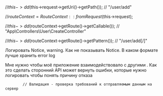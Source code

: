 //$this->dd($this->request->getUri()->getPath()); // "/user/add"

//$routeContext = RouteContext::fromRequest($this->request);

//$this->dd($routeContext->getRoute()->getCallable()); // "App\Controllers\User\CreateController"

//$this->dd($routeContext->getRoute()->getPattern()); // "/user/add[/]"

Логировать Notice, warning.
Как не показывать Notice.
В каком формате лучше хранить error log

Мне нужно чтобы моё приложение взаимодействовало с другими . Как это сделать
сторонний API может вернуть ошибки, которые нужно логировать чтобы понять причину отказа

            // Валидация - проверка требований к отправляемым данным на сервер
